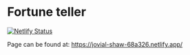 # Fortune teller

[![Netlify Status](https://api.netlify.com/api/v1/badges/a1794416-c158-4406-88f0-13c357bfc06c/deploy-status)](https://app.netlify.com/sites/jovial-shaw-68a326/deploys)

Page can be found at: https://jovial-shaw-68a326.netlify.app/
